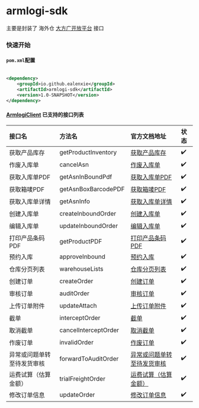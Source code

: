 armlogi-sdk
======

主要是封装了 海外仓 [大方广开放平台](http://apisandbox.armlogi.com/doc.html) 接口

### 快速开始

#### `pom.xml`配置

```xml

<dependency>
    <groupId>io.github.ealenxie</groupId>
    <artifactId>armlogi-sdk</artifactId>
    <version>1.0-SNAPSHOT</version>
</dependency>
```

#### [ArmlogiClient](https://github.com/EalenXie/sdk-all/blob/main/armlogi-sdk/src/main/java/io/github/ealenxie/armlogi/ArmlogiClient.java)  已支持的接口列表

| 接口名           | 方法名                  | 官方文档地址                                                                                                                                                       | 状态  |
|:--------------|:---------------------|:-------------------------------------------------------------------------------------------------------------------------------------------------------------|:----|
| 获取产品库存        | getProductInventory  | [获取产品库存](http://apisandbox.armlogi.com/doc.html#/0-%E5%85%A8%E9%83%A8%E5%88%86%E7%BB%84/%E4%BA%A7%E5%93%81/listsSkuStockUsingPOST)                           | ✔️  |
| 作废入库单         | cancelAsn            | [作废入库单](http://apisandbox.armlogi.com/doc.html#/0-%E5%85%A8%E9%83%A8%E5%88%86%E7%BB%84/%E5%85%A5%E5%BA%93%E5%8D%95/abolishUsingPOST)                         | ✔️  |
| 获取入库单PDF      | getAsnInBoundPdf     | [获取入库单PDF](http://apisandbox.armlogi.com/doc.html#/0-%E5%85%A8%E9%83%A8%E5%88%86%E7%BB%84/%E5%85%A5%E5%BA%93%E5%8D%95/downloadPDFUsingPOST)                  | ✔️  |
| 获取箱唛PDF       | getAsnBoxBarcodePDF  | [获取箱唛PDF](http://apisandbox.armlogi.com/doc.html#/0-%E5%85%A8%E9%83%A8%E5%88%86%E7%BB%84/%E5%85%A5%E5%BA%93%E5%8D%95/downloadPDFUsingPOST)                   | ✔️  |
| 获取入库单详情       | getAsnInfo           | [获取入库单详情](http://apisandbox.armlogi.com/doc.html#/0-%E5%85%A8%E9%83%A8%E5%88%86%E7%BB%84/%E5%85%A5%E5%BA%93%E5%8D%95/getDetailUsingGET)                      | ✔️  |
| 创建入库单         | createInboundOrder   | [创建入库单](http://apisandbox.armlogi.com/doc.html#/0-%E5%85%A8%E9%83%A8%E5%88%86%E7%BB%84/%E5%85%A5%E5%BA%93%E5%8D%95/createUsingPOST)                          | ✔️  |
| 编辑入库单         | updateInboundOrder   | [编辑入库单](http://apisandbox.armlogi.com/doc.html#/0-%E5%85%A8%E9%83%A8%E5%88%86%E7%BB%84/%E5%85%A5%E5%BA%93%E5%8D%95/adjustUsingPOST)                          | ✔️  |
| 打印产品条码PDF     | getProductPDF        | [打印产品条码PDF](http://apisandbox.armlogi.com/doc.html#/0-%E5%85%A8%E9%83%A8%E5%88%86%E7%BB%84/%E4%BA%A7%E5%93%81/printUsingPOST)                                | ✔️  |
| 预约入库          | approveInbound       | [预约入库](http://apisandbox.armlogi.com/doc.html#/0-%E5%85%A8%E9%83%A8%E5%88%86%E7%BB%84/%E5%85%A5%E5%BA%93%E5%8D%95/approveUsingPOST)                          | ✔️  |
| 仓库分页列表        | warehouseLists       | [仓库分页列表](http://apisandbox.armlogi.com/doc.html#/0-%E5%85%A8%E9%83%A8%E5%88%86%E7%BB%84/%E5%9F%BA%E7%A1%80%E6%95%B0%E6%8D%AE/listsUsingPOST)                 | ✔️  |
| 创建订单          | createOrder          | [创建订单](http://apisandbox.armlogi.com/doc.html#/0-%E5%85%A8%E9%83%A8%E5%88%86%E7%BB%84/%E8%AE%A2%E5%8D%95%E5%88%9B%E5%BB%BA/saveUsingPOST)                    | ✔️  |
| 审核订单          | auditOrder           | [审核订单](http://apisandbox.armlogi.com/doc.html#/0-%E5%85%A8%E9%83%A8%E5%88%86%E7%BB%84/%E8%AE%A2%E5%8D%95%E5%88%9B%E5%BB%BA/UploadAttachUsingPOST)            | ✔️  |
| 上传订单附件        | updateAttach         | [上传订单附件](http://apisandbox.armlogi.com/doc.html#/0-%E5%85%A8%E9%83%A8%E5%88%86%E7%BB%84/%E8%AE%A2%E5%8D%95%E5%88%9B%E5%BB%BA/UploadAttachUsingPOST)          | ✔️  |
| 截单            | interceptOrder       | [截单](http://apisandbox.armlogi.com/doc.html#/0-%E5%85%A8%E9%83%A8%E5%88%86%E7%BB%84/%E8%AE%A2%E5%8D%95%E5%88%9B%E5%BB%BA/interceptUsingPOST)                 | ✔️  |
| 取消截单          | cancelInterceptOrder | [取消截单](http://apisandbox.armlogi.com/doc.html#/0-%E5%85%A8%E9%83%A8%E5%88%86%E7%BB%84/%E8%AE%A2%E5%8D%95%E5%88%9B%E5%BB%BA/cancelInterceptUsingPOST)         | ✔️  |
| 作废订单          | invalidOrder         | [作废订单](http://apisandbox.armlogi.com/doc.html#/0-%E5%85%A8%E9%83%A8%E5%88%86%E7%BB%84/%E8%AE%A2%E5%8D%95%E5%88%9B%E5%BB%BA/invalidUsingPOST)                 | ✔️  |
| 异常或问题单转至待发货审核 | forwardToAuditOrder  | [异常或问题单转至待发货审核](http://apisandbox.armlogi.com/doc.html#/0-%E5%85%A8%E9%83%A8%E5%88%86%E7%BB%84/%E8%AE%A2%E5%8D%95%E5%88%9B%E5%BB%BA/forwardToAuditUsingPOST) | ✔️  |
| 运费试算（估算金额）    | trialFreightOrder    | [运费试算（估算金额）](http://apisandbox.armlogi.com/doc.html#/0-%E5%85%A8%E9%83%A8%E5%88%86%E7%BB%84/%E8%AE%A2%E5%8D%95%E5%88%9B%E5%BB%BA/trialFreightUsingPOST)      | ✔️  |
| 修改订单信息        | updateOrder          | [修改订单信息](http://apisandbox.armlogi.com/doc.html#/0-%E5%85%A8%E9%83%A8%E5%88%86%E7%BB%84/%E8%AE%A2%E5%8D%95%E5%88%9B%E5%BB%BA/auditUsingPOST)                 | ✔️  |


